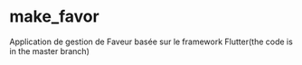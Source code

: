 # make_favor
Application de gestion de Faveur basée sur le framework Flutter(the code is in the master branch)
